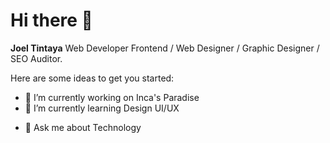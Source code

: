 # Hi there 👋


**Joel Tintaya** Web Developer Frontend / Web Designer / Graphic Designer / SEO Auditor.

Here are some ideas to get you started:

- 🔭 I’m currently working on Inca's Paradise
- 🌱 I’m currently learning Design UI/UX
<!--
- 👯 I’m looking to collaborate on ...
- 🤔 I’m looking for help with ...
-->
- 💬 Ask me about Technology

